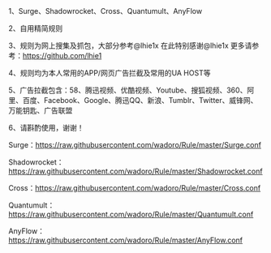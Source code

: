 1、Surge、Shadowrocket、Cross、Quantumult、AnyFlow

2、自用精简规则

3、规则为网上搜集及抓包，大部分参考@lhie1x 在此特别感谢@lhie1x 更多请参考：https://github.com/lhie1

4、规则均为本人常用的APP/网页广告拦截及常用的UA HOST等

5、广告拉截包含：58、腾迅视频、优酷视频、Youtube、搜狐视频、360、阿里、百度、Facebook、Google、腾迅QQ、新浪、Tumblr、Twitter、威锋网、万能钥匙、广告联盟

6、请斟酌使用，谢谢！

Surge：https://raw.githubusercontent.com/wadoro/Rule/master/Surge.conf

Shadowrocket：https://raw.githubusercontent.com/wadoro/Rule/master/Shadowrocket.conf

Cross：https://raw.githubusercontent.com/wadoro/Rule/master/Cross.conf

Quantumult：https://raw.githubusercontent.com/wadoro/Rule/master/Quantumult.conf

AnyFlow：https://raw.githubusercontent.com/wadoro/Rule/master/AnyFlow.conf
